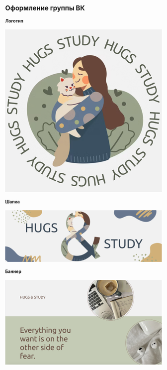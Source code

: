 ## Оформление группы ВК </br>

#### Логотип </br> 
![logo.png](logo.png)

#### Шапка </br> 
![header.png](header.png)

#### Баннер </br> 
![banner.png](banner.png)
